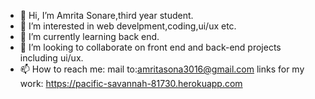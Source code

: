 - 👋 Hi, I’m Amrita Sonare,third year student.
- 👀 I’m interested in web develpment,coding,ui/ux etc.
- 🌱 I’m currently learning back end.
- 💞️ I’m looking to collaborate on front end and back-end projects including ui/ux. 
- 📫 How to reach me:
mail to:amritasona3016@gmail.com
links for my work: https://pacific-savannah-81730.herokuapp.com
